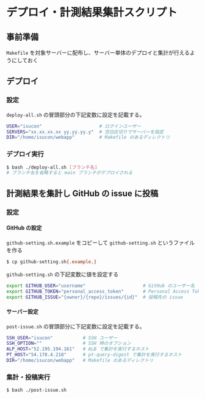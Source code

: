 # デプロイ・計測結果集計スクリプト

## 事前準備
`Makefile` を対象サーバーに配布し、サーバー単体のデプロイと集計が行えるようにしておく

## デプロイ

### 設定

`deploy-all.sh` の冒頭部分の下記変数に設定を記載する。
```sh
USER="isucon"                     # ログインユーザー
SERVERS="xx.xx.xx.xx yy.yy.yy.y"  # 空白区切りでサーバーを指定
DIR="/home/isucon/webapp"         # Makefile のあるディレクトリ
```

### デプロイ実行

```sh
$ bash ./deploy-all.sh [ブランチ名]
# ブランチ名を省略すると main ブランチがデプロイされる
```

## 計測結果を集計し GitHub の issue に投稿

### 設定

#### GitHub の設定
`github-setting.sh.example` をコピーして `github-setting.sh` というファイルを作る
```sh
$ cp github-setting.sh{.example,}
```

`github-setting.sh` の下記変数に値を設定する
```sh
export GITHUB_USER="username"                     # GitHub のユーザー名
export GITHUB_TOKEN="personal_access_token"       # Personal Access Token
export GITHUB_ISSUE="{owner}/{repo}/issues/{id}"  # 投稿先の issue 
```

#### サーバー設定
`post-issue.sh` の冒頭部分に下記変数に設定を記載する。
```sh
SSH_USER="isucon"           # SSH ユーザー
SSH_OPTION=""               # SSH 時のオプション
ALP_HOST="52.195.194.161"   # ALB で集計を実行するホスト
PT_HOST="54.178.4.218"      # pt-query-digest で集計を実行するホスト
DIR="/home/isucon/webapp"   # Makefile のあるディレクトリ
```

### 集計・投稿実行

```sh
$ bash ./post-issue.sh
```